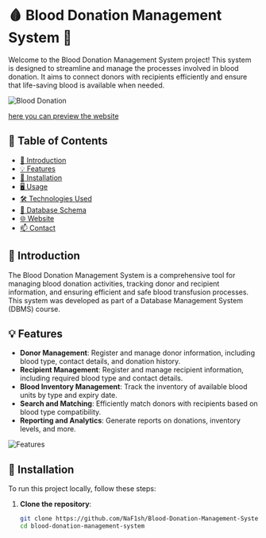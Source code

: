 # 🩸 Blood Donation Management System 🏥

Welcome to the Blood Donation Management System project! This system is designed to streamline and manage the processes involved in blood donation. It aims to connect donors with recipients efficiently and ensure that life-saving blood is available when needed.

![Blood Donation](https://media.giphy.com/media/26tn33aiTi1jkl6H6/giphy.gif)

[here you can preview the website](https://naf1sh.github.io/Blood-Donation-Management-System/index.html)
  
## 🌟 Table of Contents
- [📖 Introduction](#-introduction)
- [💡 Features](#-features)
- [🚀 Installation](#-installation)
- [🖥️ Usage](#%EF%B8%8F-usage)
- [🛠️ Technologies Used](#%EF%B8%8F-technologies-used)
- [📝 Database Schema](#-database-schema)
- [🌐 Website](https://naf1sh.github.io/Blood-Donation-Management-System/)
- [📫 Contact](#-contact)

## 📖 Introduction

The Blood Donation Management System is a comprehensive tool for managing blood donation activities, tracking donor and recipient information, and ensuring efficient and safe blood transfusion processes. This system was developed as part of a Database Management System (DBMS) course.

## 💡 Features

- **Donor Management**: Register and manage donor information, including blood type, contact details, and donation history.
- **Recipient Management**: Register and manage recipient information, including required blood type and contact details.
- **Blood Inventory Management**: Track the inventory of available blood units by type and expiry date.
- **Search and Matching**: Efficiently match donors with recipients based on blood type compatibility.
- **Reporting and Analytics**: Generate reports on donations, inventory levels, and more.

![Features](https://media.giphy.com/media/xT0xeJpnrWC4XWblEk/giphy.gif)

## 🚀 Installation

To run this project locally, follow these steps:

1. **Clone the repository**:
   ```sh
   git clone https://github.com/NaF1sh/Blood-Donation-Management-System
   cd blood-donation-management-system
